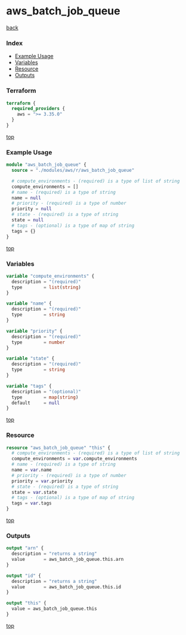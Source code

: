 # aws_batch_job_queue

[back](../aws.md)

### Index

- [Example Usage](#example-usage)
- [Variables](#variables)
- [Resource](#resource)
- [Outputs](#outputs)

### Terraform

```terraform
terraform {
  required_providers {
    aws = ">= 3.35.0"
  }
}
```

[top](#index)

### Example Usage

```terraform
module "aws_batch_job_queue" {
  source = "./modules/aws/r/aws_batch_job_queue"

  # compute_environments - (required) is a type of list of string
  compute_environments = []
  # name - (required) is a type of string
  name = null
  # priority - (required) is a type of number
  priority = null
  # state - (required) is a type of string
  state = null
  # tags - (optional) is a type of map of string
  tags = {}
}
```

[top](#index)

### Variables

```terraform
variable "compute_environments" {
  description = "(required)"
  type        = list(string)
}

variable "name" {
  description = "(required)"
  type        = string
}

variable "priority" {
  description = "(required)"
  type        = number
}

variable "state" {
  description = "(required)"
  type        = string
}

variable "tags" {
  description = "(optional)"
  type        = map(string)
  default     = null
}
```

[top](#index)

### Resource

```terraform
resource "aws_batch_job_queue" "this" {
  # compute_environments - (required) is a type of list of string
  compute_environments = var.compute_environments
  # name - (required) is a type of string
  name = var.name
  # priority - (required) is a type of number
  priority = var.priority
  # state - (required) is a type of string
  state = var.state
  # tags - (optional) is a type of map of string
  tags = var.tags
}
```

[top](#index)

### Outputs

```terraform
output "arn" {
  description = "returns a string"
  value       = aws_batch_job_queue.this.arn
}

output "id" {
  description = "returns a string"
  value       = aws_batch_job_queue.this.id
}

output "this" {
  value = aws_batch_job_queue.this
}
```

[top](#index)